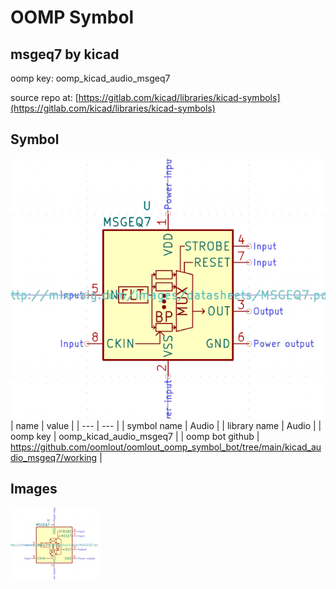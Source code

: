 # OOMP Symbol  
## msgeq7  by kicad  
  
oomp key: oomp_kicad_audio_msgeq7  
  
source repo at: [https://gitlab.com/kicad/libraries/kicad-symbols](https://gitlab.com/kicad/libraries/kicad-symbols)  
## Symbol  
  
[![working.png](working_600.png)](working.png)  
| name | value | 
| --- | --- | 
| symbol name | Audio | 
| library name | Audio | 
| oomp key | oomp_kicad_audio_msgeq7 | 
| oomp bot github | https://github.com/oomlout/oomlout_oomp_symbol_bot/tree/main/kicad_audio_msgeq7/working | 
## Images  
  
[![working.png](working_140.png)](working.png)  
